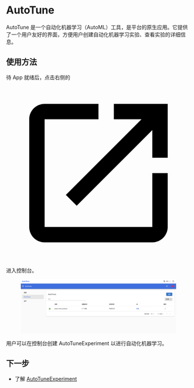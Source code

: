 # AutoTune

AutoTune 是一个自动化机器学习（AutoML）工具，是平台的原生应用。它提供了一个用户友好的界面，方便用户创建自动化机器学习实验、查看实验的详细信息。

## 使用方法

待 App 就绪后，点击右侧的 <span class="twemoji"><svg class="MuiSvgIcon-root MuiSvgIcon-colorPrimary MuiSvgIcon-fontSizeMedium css-jxtyyz" focusable="false" aria-hidden="true" viewBox="0 0 24 24" data-testid="OpenInNewIcon"><path d="M19 19H5V5h7V3H5c-1.11 0-2 .9-2 2v14c0 1.1.89 2 2 2h14c1.1 0 2-.9 2-2v-7h-2zM14 3v2h3.59l-9.83 9.83 1.41 1.41L19 6.41V10h2V3z"></path></svg></span> 进入控制台。

<figure class="screenshot">
  <img alt="ui" src="../assets/app/autotune/ui.png" />
</figure>

用户可以在控制台创建 AutoTuneExperiment 以进行自动化机器学习。

<!-- 控制台的使用方法请参阅 -->

## 下一步

* 了解 [AutoTuneExperiment](../api/autotuneexperiment.md)
